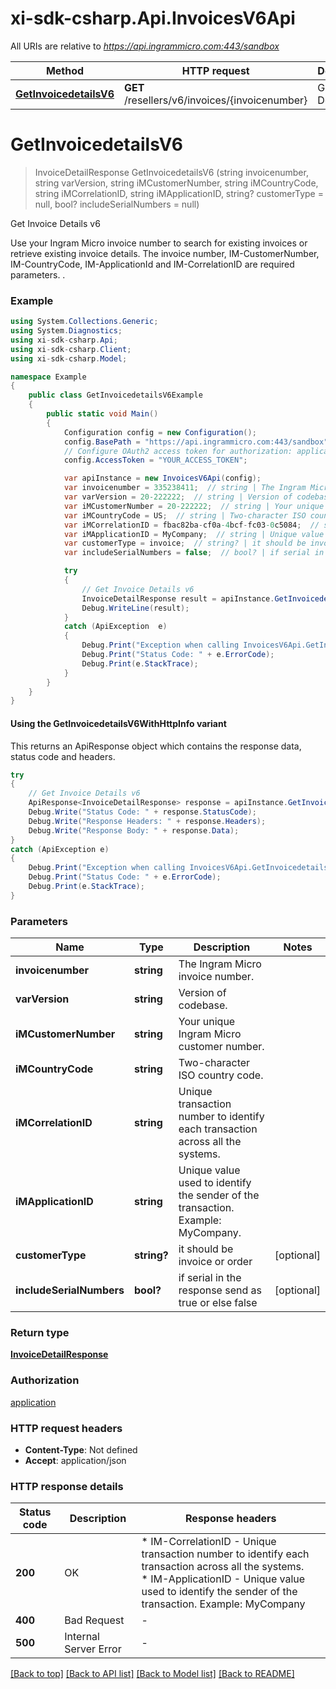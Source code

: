 # xi-sdk-csharp.Api.InvoicesV6Api

All URIs are relative to *https://api.ingrammicro.com:443/sandbox*

| Method | HTTP request | Description |
|--------|--------------|-------------|
| [**GetInvoicedetailsV6**](InvoicesV6Api.md#getinvoicedetailsv6) | **GET** /resellers/v6/invoices/{invoicenumber} | Get Invoice Details v6 |

<a id="getinvoicedetailsv6"></a>
# **GetInvoicedetailsV6**
> InvoiceDetailResponse GetInvoicedetailsV6 (string invoicenumber, string varVersion, string iMCustomerNumber, string iMCountryCode, string iMCorrelationID, string iMApplicationID, string? customerType = null, bool? includeSerialNumbers = null)

Get Invoice Details v6

Use your Ingram Micro invoice number to search for existing invoices or retrieve existing invoice details.  The invoice number, IM-CustomerNumber, IM-CountryCode, IM-ApplicationId and IM-CorrelationID are required parameters.  .

### Example
```csharp
using System.Collections.Generic;
using System.Diagnostics;
using xi-sdk-csharp.Api;
using xi-sdk-csharp.Client;
using xi-sdk-csharp.Model;

namespace Example
{
    public class GetInvoicedetailsV6Example
    {
        public static void Main()
        {
            Configuration config = new Configuration();
            config.BasePath = "https://api.ingrammicro.com:443/sandbox";
            // Configure OAuth2 access token for authorization: application
            config.AccessToken = "YOUR_ACCESS_TOKEN";

            var apiInstance = new InvoicesV6Api(config);
            var invoicenumber = 335238411;  // string | The Ingram Micro invoice number.
            var varVersion = 20-222222;  // string | Version of codebase.
            var iMCustomerNumber = 20-222222;  // string | Your unique Ingram Micro customer number.
            var iMCountryCode = US;  // string | Two-character ISO country code.
            var iMCorrelationID = fbac82ba-cf0a-4bcf-fc03-0c5084;  // string | Unique transaction number to identify each transaction across all the systems.
            var iMApplicationID = MyCompany;  // string | Unique value used to identify the sender of the transaction. Example: MyCompany.
            var customerType = invoice;  // string? | it should be invoice or order (optional) 
            var includeSerialNumbers = false;  // bool? | if serial in the response send as true or else false (optional) 

            try
            {
                // Get Invoice Details v6
                InvoiceDetailResponse result = apiInstance.GetInvoicedetailsV6(invoicenumber, varVersion, iMCustomerNumber, iMCountryCode, iMCorrelationID, iMApplicationID, customerType, includeSerialNumbers);
                Debug.WriteLine(result);
            }
            catch (ApiException  e)
            {
                Debug.Print("Exception when calling InvoicesV6Api.GetInvoicedetailsV6: " + e.Message);
                Debug.Print("Status Code: " + e.ErrorCode);
                Debug.Print(e.StackTrace);
            }
        }
    }
}
```

#### Using the GetInvoicedetailsV6WithHttpInfo variant
This returns an ApiResponse object which contains the response data, status code and headers.

```csharp
try
{
    // Get Invoice Details v6
    ApiResponse<InvoiceDetailResponse> response = apiInstance.GetInvoicedetailsV6WithHttpInfo(invoicenumber, varVersion, iMCustomerNumber, iMCountryCode, iMCorrelationID, iMApplicationID, customerType, includeSerialNumbers);
    Debug.Write("Status Code: " + response.StatusCode);
    Debug.Write("Response Headers: " + response.Headers);
    Debug.Write("Response Body: " + response.Data);
}
catch (ApiException e)
{
    Debug.Print("Exception when calling InvoicesV6Api.GetInvoicedetailsV6WithHttpInfo: " + e.Message);
    Debug.Print("Status Code: " + e.ErrorCode);
    Debug.Print(e.StackTrace);
}
```

### Parameters

| Name | Type | Description | Notes |
|------|------|-------------|-------|
| **invoicenumber** | **string** | The Ingram Micro invoice number. |  |
| **varVersion** | **string** | Version of codebase. |  |
| **iMCustomerNumber** | **string** | Your unique Ingram Micro customer number. |  |
| **iMCountryCode** | **string** | Two-character ISO country code. |  |
| **iMCorrelationID** | **string** | Unique transaction number to identify each transaction across all the systems. |  |
| **iMApplicationID** | **string** | Unique value used to identify the sender of the transaction. Example: MyCompany. |  |
| **customerType** | **string?** | it should be invoice or order | [optional]  |
| **includeSerialNumbers** | **bool?** | if serial in the response send as true or else false | [optional]  |

### Return type

[**InvoiceDetailResponse**](InvoiceDetailResponse.md)

### Authorization

[application](../README.md#application)

### HTTP request headers

 - **Content-Type**: Not defined
 - **Accept**: application/json


### HTTP response details
| Status code | Description | Response headers |
|-------------|-------------|------------------|
| **200** | OK |  * IM-CorrelationID - Unique transaction number to identify each transaction across all the systems. <br>  * IM-ApplicationID - Unique value used to identify the sender of the transaction. Example: MyCompany <br>  |
| **400** | Bad Request |  -  |
| **500** | Internal Server Error |  -  |

[[Back to top]](#) [[Back to API list]](../README.md#documentation-for-api-endpoints) [[Back to Model list]](../README.md#documentation-for-models) [[Back to README]](../README.md)

